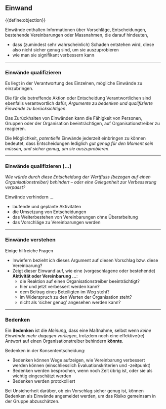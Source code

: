 ## Einwand

{{define:objection}}

Einwände enthalten Informationen über Vorschläge, Entscheidungen, bestehende Vereinbarungen oder Massnahmen, die darauf hindeuten, 

- dass (zumindest sehr wahrscheinlich) Schaden entstehen wird, diese also nicht sicher genug sind, um sie auszuprobieren
- wie man sie signifikant verbessern kann 

* * *

### Einwände qualifizieren

Es liegt in der Verantwortung des Einzelnen, mögliche Einwände zu einzubringen.

Die für die betreffende Aktion oder Entscheidung Verantwortlichen sind ebenfalls verantwortlich dafür, *Argumente zu bedenken und qualifizierte Einwände zu berücksichtigen*.

Das Zurückhalten von Einwänden kann die Fähigkeit von Personen, Gruppen oder der Organisation beeinträchtigen, auf Organisationstreiber zu reagieren.

Die Möglichkeit, *potentielle* Einwände jederzeit einbringen zu können bedeutet, dass Entscheidungen lediglich *gut genug für den Moment sein müssen, und sicher genug, um sie auszuprobieren*.

* * *

### Einwände qualifizieren (…)

*Wie würde durch diese Entscheidung der Wertfluss (bezogen auf einen Organisationstreiber) behindert – oder eine Gelegenheit zur Verbesserung verpasst?*

Einwände verhindern …

- laufende und geplante Aktivitäten
- die Umsetzung von Entscheidungen
- das Weiterbestehen von Vereinbarungen ohne Überarbeitung
- das Vorschläge zu Vereinbarungen werden

* * *

### Einwände verstehen

Einige hilfreiche Fragen

- Inwiefern bezieht ich dieses Argument auf diesen Vorschlag bzw. diese Vereinbarung?
- Zeigt dieser Einwand auf, wie eine (vorgeschlagene oder bestehende) **Aktivität oder Vereinbarung …**: 
    - die Reaktion auf einen Organisationstreiber beeinträchtigt?
    - hier und jetzt verbessert werden kann?
    - dem Beitrag eines Beteiligten im Weg steht?
    - im Widerspruch zu den Werten der Organisation steht?
    - nicht als ‘sicher genug’ angesehen werden kann?

* * *

### Bedenken

Ein **Bedenken** ist die *Meinung*, dass eine Maßnahme, selbst wenn *keine Einwände mehr dagegen vorliegen*, trotzdem noch eine effektive(re) Antwort auf einen Organisationstreiber behindern **könnte**.

Bedenken in der Konsententscheidung:

- Bedenken können Wege aufzeigen, wie Vereinbarung verbessert werden können (einschliesslich Evaluationskriterien und -zeitpunkt) 
- Bedenken werden besprochen, wenn noch Zeit übrig ist, oder sie als wichtig eingeschätzt werden
- Bedenken werden protokolliert

Bei Unsicherheit darüber, ob ein Vorschlag sicher genug ist, können Bedenken als Einwände angemeldet werden, um das Risiko gemeinsam in der Gruppe abzuschätzen.